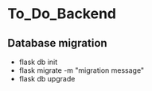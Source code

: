 # To_Do_Backend

## Database migration
- flask db init
- flask migrate -m "migration message"
- flask db upgrade
